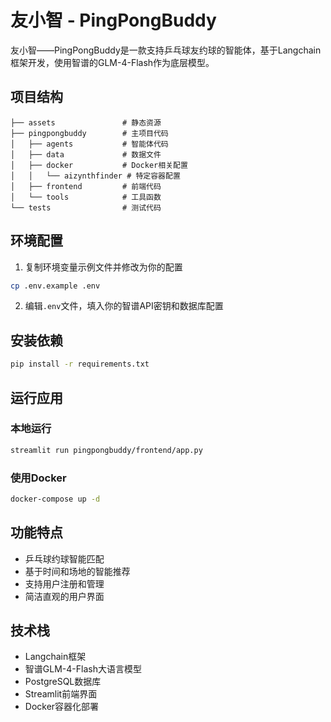 # 友小智 - PingPongBuddy

友小智——PingPongBuddy是一款支持乒乓球友约球的智能体，基于Langchain框架开发，使用智谱的GLM-4-Flash作为底层模型。

## 项目结构

```
├── assets               # 静态资源
├── pingpongbuddy        # 主项目代码
│   ├── agents           # 智能体代码
│   ├── data             # 数据文件
│   ├── docker           # Docker相关配置
│   │   └── aizynthfinder # 特定容器配置
│   ├── frontend         # 前端代码
│   └── tools            # 工具函数
└── tests                # 测试代码
```

## 环境配置

1. 复制环境变量示例文件并修改为你的配置
```bash
cp .env.example .env
```

2. 编辑`.env`文件，填入你的智谱API密钥和数据库配置

## 安装依赖

```bash
pip install -r requirements.txt
```

## 运行应用

### 本地运行
```bash
streamlit run pingpongbuddy/frontend/app.py
```

### 使用Docker
```bash
docker-compose up -d
```

## 功能特点

- 乒乓球约球智能匹配
- 基于时间和场地的智能推荐
- 支持用户注册和管理
- 简洁直观的用户界面

## 技术栈

- Langchain框架
- 智谱GLM-4-Flash大语言模型
- PostgreSQL数据库
- Streamlit前端界面
- Docker容器化部署 